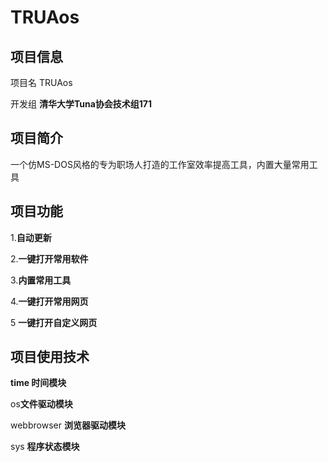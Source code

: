 # TRUAos

## 项目信息

项目名 TRUAos

开发组 **清华大学Tuna协会技术组171**

## 项目简介

一个仿MS-DOS风格的专为职场人打造的工作室效率提高工具，内置大量常用工具

## 项目功能

1.**自动更新**

2.**一键打开常用软件**

3.**内置常用工具**

4.**一键打开常用网页**

5 **一键打开自定义网页**

## 项目使用技术

**time 时间模块**

os**文件驱动模块**

webbrowser **浏览器驱动模块**

sys **程序状态模块**

